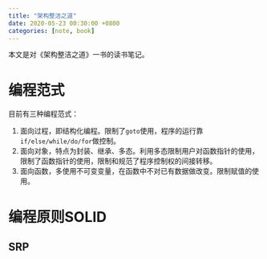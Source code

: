 ```yaml
---
title: "架构整洁之道"
date: 2020-05-23 00:30:00 +0800
categories: [note, book]
---
```


本文是对《架构整洁之道》一书的读书笔记。

# 编程范式

目前有三种编程范式：
1. 面向过程，即结构化编程。限制了`goto`使用，程序的运行靠`if/else/while/do/for`做控制。
2. 面向对象，特点为封装、继承、多态。利用多态限制用户对函数指针的使用，限制了函数指针的使用，限制和规范了程序控制权的间接转移。
3. 面向函数，多使用不可变变量，在函数中不对已有数据做改变。限制赋值的使用。

# 编程原则**SOLID**

## SRP